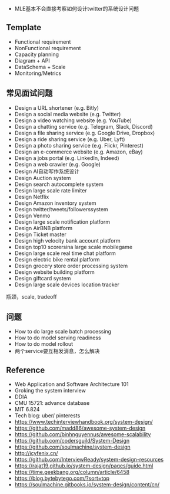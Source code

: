 - MLE基本不会直接考察如何设计twitter的系统设计问题

## Template
- Functional requirement
- NonFunctional requirement
- Capacity planning
- Diagram + API
- DataSchema + Scale
- Monitoring/Metrics


## 常见面试问题
- Design a URL shortener (e.g. Bitly)
- Design a social media website (e.g. Twitter)
- Design a video watching website (e.g. YouTube)
- Design a chatting service (e.g. Telegram, Slack, Discord)
- Design a file sharing service (e.g. Google Drive, Dropbox)
- Design a ride sharing service (e.g. Uber, Lyft)
- Design a photo sharing service (e.g. Flickr, Pinterest)
- Design an e-commerce website (e.g. Amazon, eBay)
- Design a jobs portal (e.g. LinkedIn, Indeed)
- Design a web crawler (e.g. Google)
- Design AI自动写作系统设计
- Design Auction system
- Design search autocomplete system
- Design large scale rate limiter
- Design Netflix
- Design Amazon inventory system
- Design twitter/tweets/followerssystem
- Design Venmo 
- Design large scale notification platform
- Design AirBNB platform 
- Design Ticket master
- Design high velocity bank account platform
- Design top10 scorersina large scale mobilegame
- Design large scale real time chat platform 
- Design electric bike rental platform
- Design grocery store order processing system
- Design website building platform
- Design giftcard system
- Design large scale devices location tracker

瓶颈，scale, tradeoff

## 问题
- How to do large scale batch processing
- How to do model serving readiness
- How to do model rollout
- 两个service要互相发消息，怎么解决

## Reference
- Web Application and Software Architecture 101
- Groking the system interview
- DDIA
- CMU 15721: advance database
- MIT 6.824
- Tech blog: uber/ pinterests
- https://www.techinterviewhandbook.org/system-design/
- https://github.com/madd86/awesome-system-design
- https://github.com/binhnguyennus/awesome-scalability
- https://github.com/codersguild/System-Design
- https://github.com/soulmachine/system-design
- http://icyfenix.cn/
- https://github.com/InterviewReady/system-design-resources
- https://rajat19.github.io/system-design/pages/guide.html
- https://time.geekbang.org/column/article/6458
- https://blog.bytebytego.com/?sort=top
- https://soulmachine.gitbooks.io/system-design/content/cn/
